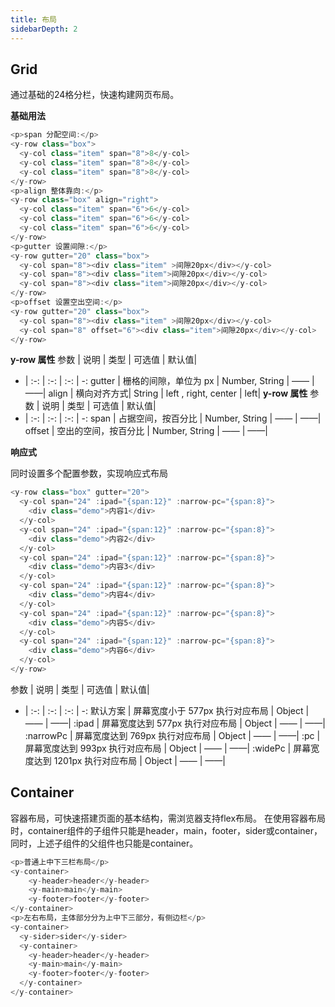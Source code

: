 ```yaml
---
title: 布局
sidebarDepth: 2
---
```


## Grid
通过基础的24格分栏，快速构建网页布局。

__基础用法__

<grid-demos></grid-demos>
``` js
<p>span 分配空间:</p>
<y-row class="box">
  <y-col class="item" span="8">8</y-col>
  <y-col class="item" span="8">8</y-col>
  <y-col class="item" span="8">8</y-col>
</y-row>
<p>align 整体靠向:</p>
<y-row class="box" align="right">
  <y-col class="item" span="6">6</y-col>
  <y-col class="item" span="6">6</y-col>
  <y-col class="item" span="6">6</y-col>
</y-row>
<p>gutter 设置间隙:</p>
<y-row gutter="20" class="box">
  <y-col span="8"><div class="item" >间隙20px</div></y-col>
  <y-col span="8"><div class="item">间隙20px</div></y-col>
  <y-col span="8"><div class="item">间隙20px</div></y-col>
</y-row>
<p>offset 设置空出空间:</p>
<y-row gutter="20" class="box">
  <y-col span="8"><div class="item" >间隙20px</div></y-col>
  <y-col span="8" offset="6"><div class="item">间隙20px</div></y-col>
</y-row>
```
__y-row 属性__
参数 | 说明 | 类型 | 可选值 | 默认值|
- | :-: | :-: | :-: | -:
gutter | 栅格的间隙，单位为 px | Number, String | —— | ——| 
align | 横向对齐方式| String | left , right, center | left|
__y-row 属性__
参数 | 说明 | 类型 | 可选值 | 默认值|
- | :-: | :-: | :-: | -:
span | 占据空间，按百分比 | Number, String | —— | ——| 
offset | 空出的空间，按百分比 | Number, String | —— | ——|

__响应式__

同时设置多个配置参数，实现响应式布局
<responsive-demos></responsive-demos>
```js
<y-row class="box" gutter="20">
  <y-col span="24" :ipad="{span:12}" :narrow-pc="{span:8}">
    <div class="demo">内容1</div>
  </y-col>
  <y-col span="24" :ipad="{span:12}" :narrow-pc="{span:8}">
    <div class="demo">内容2</div>
  </y-col>
  <y-col span="24" :ipad="{span:12}" :narrow-pc="{span:8}">
    <div class="demo">内容3</div>
  </y-col>
  <y-col span="24" :ipad="{span:12}" :narrow-pc="{span:8}">
    <div class="demo">内容4</div>
  </y-col>
  <y-col span="24" :ipad="{span:12}" :narrow-pc="{span:8}">
    <div class="demo">内容5</div>
  </y-col>
  <y-col span="24" :ipad="{span:12}" :narrow-pc="{span:8}">
    <div class="demo">内容6</div>
  </y-col>
</y-row>
```
参数 | 说明 | 类型 | 可选值 | 默认值|
- | :-: | :-: | :-: | -:
默认方案 | 屏幕宽度小于 577px 执行对应布局 | Object | —— | ——| 
:ipad | 屏幕宽度达到 577px 执行对应布局 | Object | —— | ——| 
:narrowPc | 屏幕宽度达到 769px 执行对应布局 | Object | —— | ——|
:pc | 屏幕宽度达到 993px 执行对应布局 | Object | —— | ——|
:widePc | 屏幕宽度达到 1201px 执行对应布局 | Object | —— | ——|

## Container
容器布局，可快速搭建页面的基本结构，需浏览器支持flex布局。
在使用容器布局时，container组件的子组件只能是header，main，footer，sider或container，
同时，上述子组件的父组件也只能是container。

<container-demos></container-demos>
```js
<p>普通上中下三栏布局</p>
<y-container>
    <y-header>header</y-header>
    <y-main>main</y-main>
    <y-footer>footer</y-footer>
</y-container>
<p>左右布局，主体部分分为上中下三部分，有侧边栏</p>
<y-container>
  <y-sider>sider</y-sider>
  <y-container>
    <y-header>header</y-header>
    <y-main>main</y-main>
    <y-footer>footer</y-footer>
  </y-container>
</y-container>
```